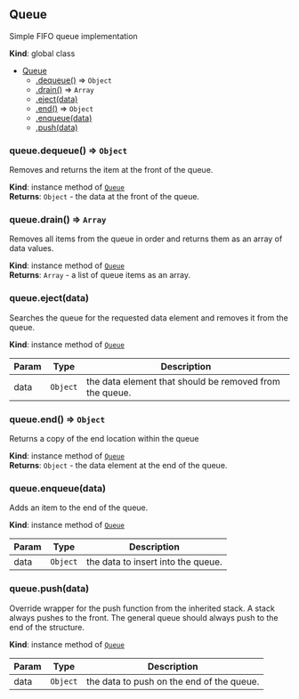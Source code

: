 <a name="Queue"></a>

## Queue
Simple FIFO queue implementation

**Kind**: global class  

* [Queue](#Queue)
    * [.dequeue()](#Queue+dequeue) ⇒ <code>Object</code>
    * [.drain()](#Queue+drain) ⇒ <code>Array</code>
    * [.eject(data)](#Queue+eject)
    * [.end()](#Queue+end) ⇒ <code>Object</code>
    * [.enqueue(data)](#Queue+enqueue)
    * [.push(data)](#Queue+push)

<a name="Queue+dequeue"></a>

### queue.dequeue() ⇒ <code>Object</code>
Removes and returns the item at the front of the queue.

**Kind**: instance method of [<code>Queue</code>](#Queue)  
**Returns**: <code>Object</code> - the data at the front of the queue.  
<a name="Queue+drain"></a>

### queue.drain() ⇒ <code>Array</code>
Removes all items from the queue in order and returns them as an
array of data values.

**Kind**: instance method of [<code>Queue</code>](#Queue)  
**Returns**: <code>Array</code> - a list of queue items as an array.  
<a name="Queue+eject"></a>

### queue.eject(data)
Searches the queue for the requested data element and removes it
from the queue.

**Kind**: instance method of [<code>Queue</code>](#Queue)  

| Param | Type | Description |
| --- | --- | --- |
| data | <code>Object</code> | the data element that should be removed from the queue. |

<a name="Queue+end"></a>

### queue.end() ⇒ <code>Object</code>
Returns a copy of the end location within the queue

**Kind**: instance method of [<code>Queue</code>](#Queue)  
**Returns**: <code>Object</code> - the data element at the end of the queue.  
<a name="Queue+enqueue"></a>

### queue.enqueue(data)
Adds an item to the end of the queue.

**Kind**: instance method of [<code>Queue</code>](#Queue)  

| Param | Type | Description |
| --- | --- | --- |
| data | <code>Object</code> | the data to insert into the queue. |

<a name="Queue+push"></a>

### queue.push(data)
Override wrapper for the push function from the inherited stack.  A
stack always pushes to the front.  The general queue should always push
to the end of the structure.

**Kind**: instance method of [<code>Queue</code>](#Queue)  

| Param | Type | Description |
| --- | --- | --- |
| data | <code>Object</code> | the data to push on the end of the queue. |


